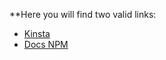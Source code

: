**Here you will find two valid links:
* [Kinsta](https://kinsta.com/es/)
* [Docs NPM](https://docs.npmjs.com/)
